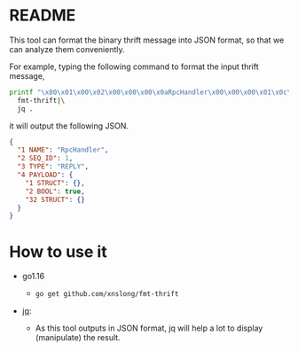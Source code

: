 # README

This tool can format the binary thrift message into JSON format, so that we can analyze them conveniently.


For example, typing the following command to format the input thrift message,

```bash
printf "\x80\x01\x00\x02\x00\x00\x00\x0aRpcHandler\x00\x00\x00\x01\x0c\x00\x01\x00\x02\x00\x02\x01\x0c\x00\x20\x00\x00" |\
  fmt-thrift|\
  jq .
```

it will output the following JSON.

```json
{
  "1 NAME": "RpcHandler",
  "2 SEQ_ID": 1,
  "3 TYPE": "REPLY",
  "4 PAYLOAD": {
    "1 STRUCT": {},
    "2 BOOL": true,
    "32 STRUCT": {}
  }
}
```

# How to use it

- go1.16

  - ```bash
    go get github.com/xnslong/fmt-thrift
    ```
    
- [jq](https://github.com/stedolan/jq): 

  - As this tool outputs in JSON format, jq will help a lot to display (manipulate) the result.



